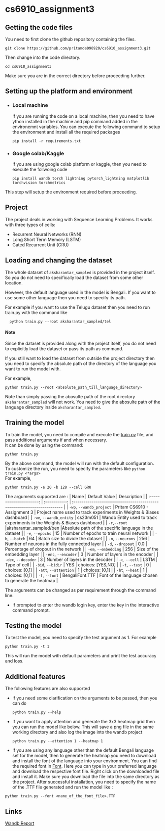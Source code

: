 # cs6910_assignment3

## Getting the code files
You need to first clone the github repository containing the files.
```
git clone https://github.com/pritamde090920/cs6910_assignment3.git
```
Then change into the code directory.
```
cd cs6910_assignment3
```
Make sure you are in the correct directory before proceeding further.


## Setting up the platform and environment
- ### Local machine
  If you are running the code on a local machine, then you need to have ython installed in the machine and pip command added in the environemnt variables.
  You can execute the following command to setup the environment and install all the required packages
  ```
  pip install -r requirements.txt
  ```
- ### Google colab/Kaggle
  If you are using google colab platform or kaggle, then you need to execute the follwoing code
  ```
  pip install wandb torch lightning pytorch_lightning matplotlib torchvision torchmetrics
  ```
This step will setup the environment required before proceeding.


## Project
The project deals in working with Sequence Learning Problems. It works with three types of cells:
- Recurrent Neural Networks (RNN)
- Long Short Term Memory (LSTM)
- Gated Recurrent Unit (GRU)


## Loading and changing the dataset
The whole dataset of ```aksharantar_sampled``` is provided in the project itself. So you do not need to specifically load the dataset from some other location.

However, the default language used in the model is Bengali. If you want to use some other language then you need to specify its path.

For example if you want to use the Telugu dataset then you need to run train.py with the command like 

``` 
  python train.py --root aksharantar_sampled/tel 
```

#### Note
Since the dataset is provided along with the project itself, you do not need to explicitly load the dataset or pass its path as command.

If you still want to load the dataset from outside the project directory then you need to specify the absolute path of the directory of the language you want to run the model with.

For example,
```
python train.py --root <absolute_path_till_language_directory>
```

Note than simply passing the abosulte path of the root directory ```aksharantar_sampled``` 
will not work. You need to give the abosulte path of the language directory inside ```aksharantar_sampled```.


## Training the model

To train the model, you need to compile and execute the [train.py](https://github.com/pritamde090920/cs6910_assignment3/blob/main/train.py) file, and pass additional arguments if and when necessary.\
It can be done by using the command:
```
python train.py
```
By the above command, the model will run with the default configuration.\
To customize the run, you need to specify the parameters like ```python train.py <*args>```\
For example,
```
python train.py -e 20 -b 128 --cell GRU
```
The arguments supported are :
|           Name           | Default Value | Description                                                               |
| :----------------------: | :-----------: | :------------------------------------------------------------------------ |
| `-wp`, `--wandb_project` | Pritam CS6910 - Assignment 3 | Project name used to track experiments in Weights & Biases dashboard      |
|  `-we`, `--wandb_entity` |     cs23m051    | Wandb Entity used to track experiments in the Weights & Biases dashboard |
|     `-r`,`--root`        |aksharantar_sampled/ben |Absolute path of the specific language in the dataset                                         |
|     `-e`, `--epochs`     |       15      | Number of epochs to train neural network                                 |
|   `-b`, `--batch`        |       64       | Batch size to divide the dataset                                  |
|   `-n`, `--neurons`        |       256       | Number of neurons in the fully connected layer                                  |
|   `-d`, `--dropout`        |       0.0       | Percentage of dropout in the network                                  |
|   `-em`, `--embedding`        |       256       | Size of the embedding layer                                  |
|   `-enc`, `--encoder`        |       3       | Number of layers in the encoder                                  |
|   `-dec`, `--decoder`        |       3       | Number of layers in the decoder                                  |
|   `-c`, `--cell`        |       LSTM       | Type of cell                                  |
|   `-bid`, `--bidir`        |       YES       | choices: [YES,NO]                                  |
|   `-t`, `--test`        |       0       | choices: [0,1]                                  |
|   `-att`, `--attention`        |       1       | choices: [0,1]                                  |
|   `-ht`, `--heat`        |       1       | choices: [0,1]                                  |
|   `-f`, `--font`        |       BengaliFont.TTF       | Font of the language chosen to generate the heatmap                                  |

The arguments can be changed as per requirement through the command line.
  - If prompted to enter the wandb login key, enter the key in the interactive command prompt.

## Testing the model
To test the model, you need to specify the test argument as 1. For example
```
python train.py -t 1
```
This will run the model with default parameters and print the test accuracy and loss.




## Additional features
The following features are also supported
  - If you need some clarification on the arguments to be passed, then you can do
    ```
    python train.py --help
    ```
  - If you want to apply attention and generate the 3x3 heatmap grid then you can run the model like below. This will save a png file in the same working directory and also log the image into the wandb project
    ```
    python train.py --attention 1 --heatmap 1
    ``` 
  - If you are using any language other than the default Bengali language set for the model, then to generate the heatmap you need to download and install the font of the language into your environment. You can find the required font in [Font](https://fonts.google.com). Here you can type in your preferred language and download the respective font file. Right click on the downloaded file and install it. Make sure you download the file into the same directory as the project. After successful installation, you need to specify the name of the .TTF file generated and run the model like :
  ```
  python train.py --font <name_of_the_font_file>.TTF
  ```
  
  

## Links
[Wandb Report](https://wandb.ai/cs23m051/Pritam%20CS6910%20-%20Assignment%202/reports/CS6910-Assignment-2-Pritam-De-CS23M051--Vmlldzo3MzU5ODY3)
